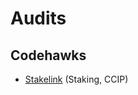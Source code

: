# Audits

## Codehawks

- [Stakelink](https://github.com/0xjuaan/audits/blob/main/contests/2023-12-stakelink.md) (Staking, CCIP)